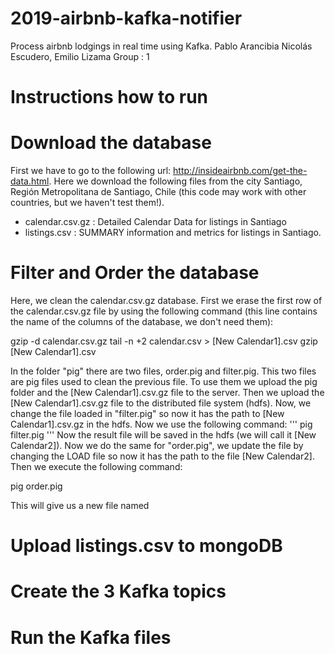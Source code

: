 # 2019-airbnb-kafka-notifier
Process airbnb lodgings in real time using Kafka. Pablo Arancibia Nicolás Escudero, Emilio Lizama Group : 1

# Instructions how to run

# Download the database

First we have to go to the following url: http://insideairbnb.com/get-the-data.html.
Here we download the following files from the city Santiago, Región Metropolitana de Santiago, Chile (this code may work with other countries, but we haven't test them!).
- calendar.csv.gz : Detailed Calendar Data for listings in Santiago
- listings.csv : SUMMARY information and metrics for listings in Santiago.

# Filter and Order the database

Here, we clean the calendar.csv.gz database. First we erase the first row of the calendar.csv.gz file by using the following command (this line contains the name of the columns of the database, we don't need them):

gzip -d calendar.csv.gz 
tail -n +2 calendar.csv > [New Calendar1].csv
gzip [New Calendar1].csv

In the folder "pig" there are two files, order.pig and filter.pig. This two files are pig files used to clean the previous file. 
To use them we upload the pig folder and the [New Calendar1].csv.gz file to the server. Then we upload the [New Calendar1].csv.gz file to the distributed file system (hdfs). Now, we change the file loaded in "filter.pig" so now it has the path to [New Calendar1].csv.gz in the hdfs. Now we use the following command:
'''
pig filter.pig
'''
Now the result file will be saved in the hdfs (we will call it [New Calendar2]). Now we do the same for "order.pig", we update the file by changing the LOAD file so now it has the path to the file [New Calendar2]. Then we execute the following command:

pig order.pig

This will give us a new file named 

# Upload listings.csv to mongoDB


# Create the 3 Kafka topics

# Run the Kafka files
